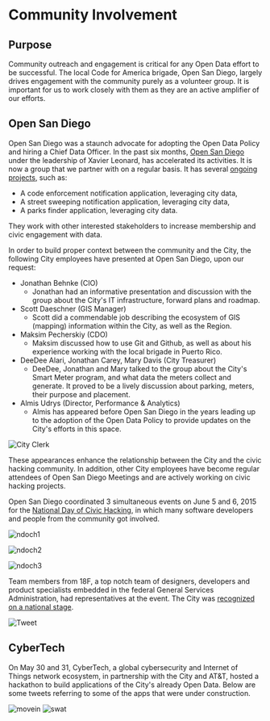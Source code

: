 # Community Involvement

## Purpose
Community outreach and engagement is critical for any Open Data effort to be successful.  The local Code for America brigade, Open San Diego, largely drives engagement with the community purely as a volunteer group.  It is important for us to work closely with them as they are an active amplifier of our efforts. 

## Open San Diego
Open San Diego was a staunch advocate for adopting the Open Data Policy and hiring a Chief Data Officer.  In the past six months, [Open San Diego](http://opensandiego.org/) under the leadership of Xavier Leonard, has accelerated its activities.  It is now a group that we partner with on a regular basis.  It has several [ongoing projects](https://github.com/opensandiego), such as:

* A code enforcement notification application, leveraging city data,
* A street sweeping notification application, leveraging city data,
* A parks finder application, leveraging city data.

They work with other interested stakeholders to increase membership and civic engagement with data.

In order to build proper context between the community and the City, the following City employees have presented at Open San Diego, upon our request:

* Jonathan Behnke (CIO)
    - Jonathan had an informative presentation and discussion with the group about the City's IT infrastructure, forward plans and roadmap.
* Scott Daeschner (GIS Manager)
    - Scott did a commendable job describing the ecosystem of GIS (mapping) information within the City, as well as the Region.
* Maksim Pecherskiy (CDO)
    - Maksim discussed how to use Git and Github, as well as about his experience working with the local brigade in Puerto Rico.
* DeeDee Alari, Jonathan Carey, Mary Davis (City Treasurer)
    - DeeDee, Jonathan and Mary talked to the group about the City's Smart Meter program, and what data the meters collect and generate. It proved to be a lively discussion about parking, meters, their purpose and placement.
* Almis Udrys (Director, Performance & Analytics)
    - Almis has appeared before Open San Diego in the years leading up to the adoption of the Open Data Policy to provide updates on the City's efforts in this space.

![City Clerk](http://mrm-random.s3.amazonaws.com/dz/2015-05-19%2018.03.23.jpg)

These appearances enhance the relationship between the City and the civic hacking community.  In addition, other City employees have become regular attendees of Open San Diego Meetings and are actively working on civic hacking projects.

Open San Diego coordinated 3 simultaneous events on June 5 and 6, 2015 for the [National Day of Civic Hacking](http://hackforchange.org/events/code-for-san-diego-national-day-event/), in which many software developers and people from the community got involved.  

![ndoch1](http://mrm-random.s3.amazonaws.com/dz/AVr3uRXiHqmGteWuWMqtwhcygfx5ShuioInQX2_Xx1Y.jpg)

![ndoch2](http://mrm-random.s3.amazonaws.com/dz/NVp6Byiw2AB7R59fSpmA1w5F6cSjYqxuNtHqxNsr1rQ.jpg)

![ndoch3](http://mrm-random.s3.amazonaws.com/dz/CemANb4rDHMV_1PBT7KeJpdXK9PUMB9CxtK_HYXFyFw.jpg)

Team members from 18F, a top notch team of designers, developers and product specialists embedded in the federal General Services Administration, had representatives at the event.  The City was [recognized on a national stage](https://18f.gsa.gov/2015/06/11/18f-at-national-civic-hacking-day/).

![Tweet](http://take.ms/mdrLE)

## CyberTech 
On May 30 and 31, CyberTech, a global cybersecurity and Internet of Things network ecosystem, in partnership with the City and AT&T, hosted a hackathon to build applications of the City's already Open Data.  Below are some tweets referring to some of the apps that were under construction.

![movein](http://take.ms/CvMRt)
![swat](http://take.ms/w8W10)

